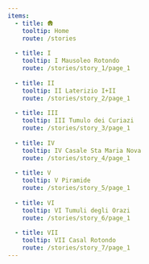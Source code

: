 ```yaml
---
items:
  - title: 🛖
    tooltip: Home
    route: /stories
    
  - title: I
    tooltip: I Mausoleo Rotondo
    route: /stories/story_1/page_1
    
  - title: II
    tooltip: II Laterizio I+II
    route: /stories/story_2/page_1
    
  - title: III
    tooltip: III Tumulo dei Curiazi
    route: /stories/story_3/page_1
    
  - title: IV
    tooltip: IV Casale Sta Maria Nova
    route: /stories/story_4/page_1
    
  - title: V
    tooltip: V Piramide
    route: /stories/story_5/page_1
    
  - title: VI
    tooltip: VI Tumuli degli Orazi
    route: /stories/story_6/page_1
    
  - title: VII
    tooltip: VII Casal Rotondo
    route: /stories/story_7/page_1
---
```

